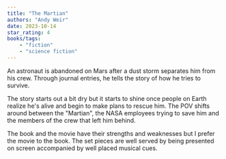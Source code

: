 ```yaml
---
title: "The Martian"
authors: "Andy Weir"
date: 2023-10-14
star_rating: 4
books/tags:
    - "fiction"
    - "science fiction"
---
```

An astronaut is abandoned on Mars after a dust storm separates him from his crew. Through journal entries, he tells the story of how he tries to survive.

<!--more-->

The story starts out a bit dry but it starts to shine once people on Earth realize he's alive and begin to make plans to rescue him. The POV shifts around between the "Martian", the NASA employees trying to save him and the members of the crew that left him behind.

The book and the movie have their strengths and weaknesses but I prefer the movie to the book. The set pieces are well served by being presented on screen accompanied by well placed musical cues.